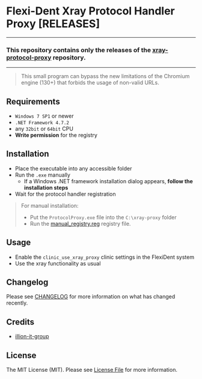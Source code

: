 # Flexi-Dent Xray Protocol Handler Proxy [RELEASES]

---

### This repository contains only the releases of the [xray-protocol-proxy](https://github.com/illion-it-group/xray-protocol-proxy) repository.

---

> This small program can bypass the new limitations of the Chromium engine (130+) that forbids the usage of non-valid URLs.

## Requirements
- `Windows 7 SP1` or newer
- `.NET Framework 4.7.2`
- any `32bit` or `64bit` CPU
- __Write permission__ for the registry

## Installation
- Place the executable into any accessible folder
- Run the `.exe` manually
    - If a Windows .NET framework installation dialog appears, __follow the installation steps__
- Wait for the protocol handler registration

> For manual installation:
> - Put the `ProtocolProxy.exe` file into the `C:\xray-proxy` folder
> - Run the [manual_registry.reg](manual_registry.reg) registry file.

## Usage
- Enable the `clinic_use_xray_proxy` clinic settings in the FlexiDent system
- Use the xray functionality as usual

## Changelog
Please see [CHANGELOG](changelog.md) for more information on what has changed recently.

## Credits
- [illion-it-group](https://github.com/illion-it-group)

## License
The MIT License (MIT). Please see [License File](license.md) for more information.
